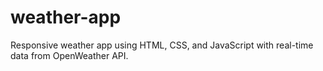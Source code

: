 # weather-app
Responsive weather app using HTML, CSS, and JavaScript with real-time data from OpenWeather API.
